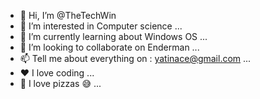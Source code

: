 - 👋 Hi, I’m @TheTechWin
- 👀 I’m interested in Computer science ...
- 🌱 I’m currently learning about Windows OS ...
- 💞️ I’m looking to collaborate on Enderman ...
- 📫 Tell me about everything on : yatinace@gmail.com ...
- ❤  I love coding ...
- 🍕  I love pizzas 😅 ...
